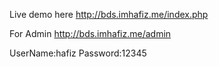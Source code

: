 Live demo here 
http://bds.imhafiz.me/index.php 

For Admin 
http://bds.imhafiz.me/admin 

UserName:hafiz
Password:12345 
